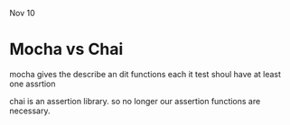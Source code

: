 Nov 10
# Mocha vs Chai

mocha gives the describe an dit functions
each it test shoul have at least one assrtion

chai is an assertion library. so no longer our assertion functions are necessary.
